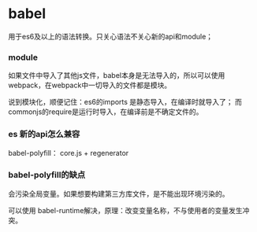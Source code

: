 # babel

用于es6及以上的语法转换。只关心语法不关心新的api和module；

### module

如果文件中导入了其他js文件，babel本身是无法导入的，所以可以使用webpack，在webpack中一切导入的文件都是模块。

说到模块化，顺便记住：es6的imports 是静态导入，在编译时就导入了； 而commonjs的require是运行时导入，在编译前是不确定文件的。



### es 新的api怎么兼容

babel-polyfill： core.js + regenerator



### babel-polyfill的缺点

会污染全局变量。如果想要构建第三方库文件，是不能出现环境污染的。

可以使用 babel-runtime解决，原理：改变变量名称，不与使用者的变量发生冲突。





